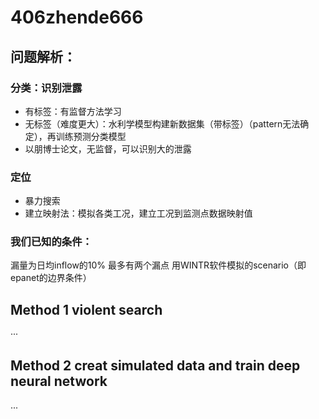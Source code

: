 # 406zhende666

## 问题解析：
### 分类：识别泄露
* 有标签：有监督方法学习
* 无标签（难度更大）：水利学模型构建新数据集（带标签）（pattern无法确定），再训练预测分类模型
* 以朋博士论文，无监督，可以识别大的泄露
### 定位
* 暴力搜索
* 建立映射法：模拟各类工况，建立工况到监测点数据映射值

### 我们已知的条件：
漏量为日均inflow的10%
最多有两个漏点
用WINTR软件模拟的scenario（即epanet的边界条件）

## Method 1 violent search
···


## Method 2 creat simulated data and train deep neural network
...
